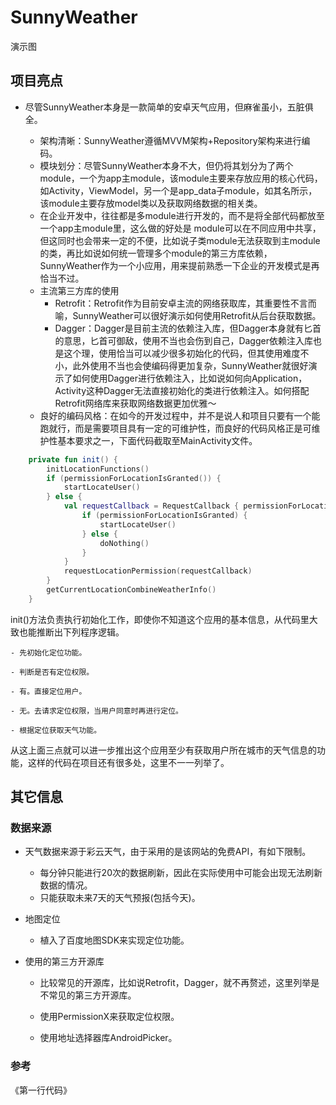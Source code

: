 # SunnyWeather
演示图


## 项目亮点
- 尽管SunnyWeather本身是一款简单的安卓天气应用，但麻雀虽小，五脏俱全。

    - 架构清晰：SunnyWeather遵循MVVM架构+Repository架构来进行编码。
    - 模块划分：尽管SunnyWeather本身不大，但仍将其划分为了两个module，一个为app主module，该module主要来存放应用的核心代码，如Activity，ViewModel，另一个是app_data子module，如其名所示，该module主要存放model类以及获取网络数据的相关类。
    - 在企业开发中，往往都是多module进行开发的，而不是将全部代码都放至一个app主module里，这么做的好处是     module可以在不同应用中共享，但这同时也会带来一定的不便，比如说子类module无法获取到主module的类，再比如说如何统一管理多个module的第三方库依赖，SunnyWeather作为一个小应用，用来提前熟悉一下企业的开发模式是再恰当不过。
    - 主流第三方库的使用
        - Retrofit：Retrofit作为目前安卓主流的网络获取库，其重要性不言而喻，SunnyWeather可以很好演示如何使用Retrofit从后台获取数据。
        - Dagger：Dagger是目前主流的依赖注入库，但Dagger本身就有匕首的意思，匕首可御敌，使用不当也会伤到自己，Dagger依赖注入库也是这个理，使用恰当可以减少很多初始化的代码，但其使用难度不小，此外使用不当也会使编码得更加复杂，SunnyWeather就很好演示了如何使用Dagger进行依赖注入，比如说如何向Application，Activity这种Dagger无法直接初始化的类进行依赖注入。如何搭配Retrofit网络库来获取网络数据更加优雅～
    - 良好的编码风格：在如今的开发过程中，并不是说人和项目只要有一个能跑就行，而是需要项目具有一定的可维护性，而良好的代码风格正是可维护性基本要求之一，下面代码截取至MainActivity文件。
``` kotlin
    private fun init() {
        initLocationFunctions()
        if (permissionForLocationIsGranted()) {
            startLocateUser()
        } else {
            val requestCallback = RequestCallback { permissionForLocationIsGranted, _, _ ->
                if (permissionForLocationIsGranted) {
                    startLocateUser()
                } else {
                    doNothing()
                }
            }
            requestLocationPermission(requestCallback)
        }
        getCurrentLocationCombineWeatherInfo()
    }
```

init()方法负责执行初始化工作，即使你不知道这个应用的基本信息，从代码里大致也能推断出下列程序逻辑。

    - 先初始化定位功能。

    - 判断是否有定位权限。

    - 有。直接定位用户。

    - 无。去请求定位权限，当用户同意时再进行定位。
    
    - 根据定位获取天气功能。

从这上面三点就可以进一步推出这个应用至少有获取用户所在城市的天气信息的功能，这样的代码在项目还有很多处，这里不一一列举了。

## 其它信息

### 数据来源

- 天气数据来源于彩云天气，由于采用的是该网站的免费API，有如下限制。

    - 每分钟只能进行20次的数据刷新，因此在实际使用中可能会出现无法刷新数据的情况。
    - 只能获取未来7天的天气预报(包括今天)。
    
- 地图定位

    - 植入了百度地图SDK来实现定位功能。
- 使用的第三方开源库

    - 比较常见的开源库，比如说Retrofit，Dagger，就不再赘述，这里列举是不常见的第三方开源库。

    - 使用PermissionX来获取定位权限。
    - 使用地址选择器库AndroidPicker。
    
### 参考
《第一行代码》